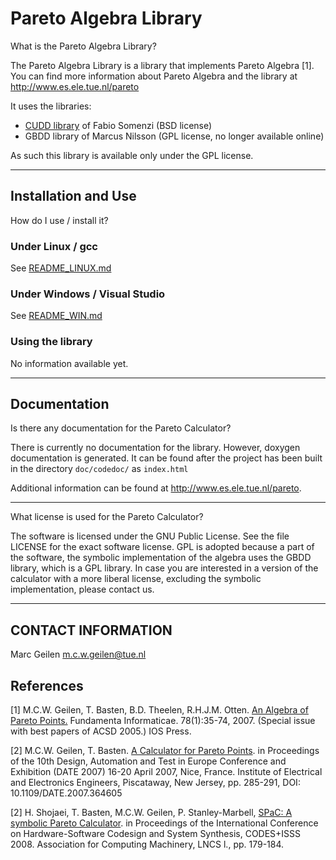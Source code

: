 # Pareto Algebra Library 

What is the Pareto Algebra Library?

The Pareto Algebra Library is a library that implements Pareto Algebra [1].
You can find more information about Pareto Algebra and the library
at <http://www.es.ele.tue.nl/pareto>

It uses the libraries:

- [CUDD library](https://github.com/ivmai/cudd) of Fabio Somenzi (BSD license) 
- GBDD library of Marcus Nilsson (GPL license, no longer available online)

As such this library is available only under the GPL license.

------------------------------------------------------------------

## Installation and Use

How do I use / install it?

### Under Linux / gcc

See [README_LINUX.md](README_LINUX.md)

### Under Windows / Visual Studio

See [README_WIN.md](README_WIN.md)

### Using the library

No information available yet.

------------------------------------------------------------------

## Documentation

Is there any documentation for the Pareto Calculator?

There is currently no documentation for the library.
However, doxygen documentation is generated. It can be found after the project has been built in the directory `doc/codedoc/` as `index.html`

Additional information  can be found at http://www.es.ele.tue.nl/pareto.

------------------------------------------------------------------

What license is used for the Pareto Calculator?

The software is licensed under the GNU Public License. See the
file LICENSE for the exact software license.
GPL is adopted because a part of the software, the symbolic implementation
of the algebra uses the GBDD library, which is a GPL library.
In case you are interested in a version of the calculator with
a more liberal license, excluding the symbolic implementation, please contact
us.

------------------------------------------------------------------

## CONTACT INFORMATION

Marc Geilen <m.c.w.geilen@tue.nl>

## References

[1] M.C.W. Geilen, T. Basten, B.D. Theelen, R.H.J.M. Otten. [An Algebra of Pareto Points.](https://dl.acm.org/citation.cfm?id=1366010)
   Fundamenta Informaticae. 78(1):35-74, 2007. (Special issue with best papers of ACSD 2005.) IOS Press.

[2] M.C.W. Geilen, T. Basten. [A Calculator for Pareto Points](https://ieeexplore.ieee.org/document/4211810). in Proceedings of the 10th Design, Automation and Test in Europe Conference and Exhibition (DATE 2007) 16-20 April 2007, Nice, France. Institute of Electrical and Electronics Engineers, Piscataway, New Jersey, pp. 285-291, DOI: 10.1109/DATE.2007.364605


[2] H. Shojaei, T. Basten, M.C.W. Geilen, P. Stanley-Marbell, [SPaC: A symbolic Pareto Calculator](https://dl.acm.org/citation.cfm?id=1450176). in Proceedings of the International Conference on Hardware-Software Codesign and System Synthesis, CODES+ISSS 2008. Association for Computing Machinery, LNCS l., pp. 179-184.
